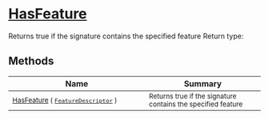 # [HasFeature](./Signature-100663443.md)

Returns true if the signature contains the specified feature
Return type:
## Methods

| Name | Summary | 
| --- | --- | 
| <sub>[HasFeature](./Signature-100663443.md) ( [`FeatureDescriptor`](./../FeatureDescriptor.md) )</sub><img width=200/>| <sub>Returns true if the signature contains the specified feature</sub>| <br>


